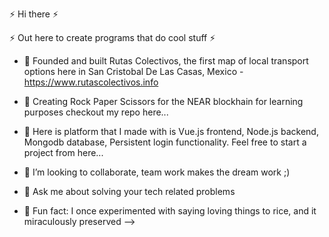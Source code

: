 ⚡ Hi there ⚡

⚡ Out here to create programs that do cool stuff ⚡

- 🔭 Founded and built Rutas Colectivos, the first map of local transport options here in San Cristobal De Las Casas, Mexico - https://www.rutascolectivos.info

- 🌱 Creating Rock Paper Scissors for the NEAR blockhain for learning purposes
checkout my repo here...

- 🔨 Here is platform that I made with is Vue.js frontend, Node.js backend, Mongodb database, Persistent login functionality. Feel free to start a project from here... 

- 👯 I’m looking to collaborate, team work makes the dream work ;)

- 💬 Ask me about solving your tech related problems

- 🌈 Fun fact: I once experimented with saying loving things to rice, and it miraculously preserved
-->
